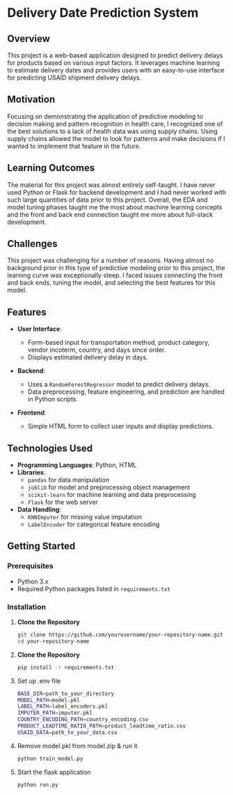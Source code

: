# Delivery Date Prediction System

## Overview
This project is a web-based application designed to predict delivery delays for products based on various input factors. It leverages machine learning to estimate delivery dates and provides users with an easy-to-use interface for predicting USAID shipment delivery delays.

## Motivation
Focusing on demonstrating the application of predictive modeling to decision making and pattern recognition in health care, I recognized one of the best solutions to a lack of health data was using supply chains. Using supply chains allowed the model to look for patterns and make decisions if I wanted to implement that feature in the future. 

## Learning Outcomes
The material for this project was almost entirely self-taught. I have never used Python or Flask for backend development and I had never worked with such large quantities of data prior to this project. Overall, the EDA and model tuning phases taught me the most about machine learning concepts and the front and back end connection taught me more about full-stack development.

## Challenges
This project was challenging for a number of reasons. Having almost no background prior in this type of predictive modeling prior to this project, the learning curve was exceptionally steep. I faced issues connecting the front and back ends, tuning the model, and selecting the best features for this model. 

## Features
- **User Interface**: 
  - Form-based input for transportation method, product category, vendor incoterm, country, and days since order.
  - Displays estimated delivery delay in days.

- **Backend**: 
  - Uses a `RandomForestRegressor` model to predict delivery delays.
  - Data preprocessing, feature engineering, and prediction are handled in Python scripts.

- **Frontend**: 
  - Simple HTML form to collect user inputs and display predictions.

## Technologies Used
- **Programming Languages**: Python, HTML
- **Libraries**: 
  - `pandas` for data manipulation
  - `joblib` for model and preprocessing object management
  - `scikit-learn` for machine learning and data preprocessing
  - `Flask` for the web server
- **Data Handling**: 
  - `KNNImputer` for missing value imputation
  - `LabelEncoder` for categorical feature encoding

## Getting Started

### Prerequisites
- Python 3.x
- Required Python packages listed in `requirements.txt`

### Installation
1. **Clone the Repository**
   ```bash
   git clone https://github.com/yourusername/your-repository-name.git
   cd your-repository-name
   
2. **Clone the Repository**
   ```bash
   pip install -r requirements.txt

3. Set up .env file
   ```bash
   BASE_DIR=path_to_your_directory
   MODEL_PATH=model.pkl
   LABEL_PATH=label_encoders.pkl
   IMPUTER_PATH=imputer.pkl
   COUNTRY_ENCODING_PATH=country_encoding.csv
   PRODUCT_LEADTIME_RATIO_PATH=product_leadtime_ratio.csv
   USAID_DATA=path_to_your_data.csv

4. Remove model.pkl from model.zip & run it
   ```bash
   python train_model.py

5. Start the flask application
   ```bash
   python run.py

